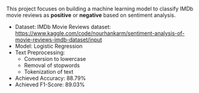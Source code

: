 This project focuses on building a machine learning model to classify IMDb movie reviews as **positive** or **negative** based on sentiment analysis.
- Dataset: IMDb Movie Reviews dataset: https://www.kaggle.com/code/nourhankarm/sentiment-analysis-of-movie-reviews-imdb-dataset/input
- Model: Logistic Regression
- Text Preprocessing:
  - Conversion to lowercase
  - Removal of stopwords
  - Tokenization of text
- Achieved Accuracy: 88.79%
- Achieved F1-Score: 89.03%

